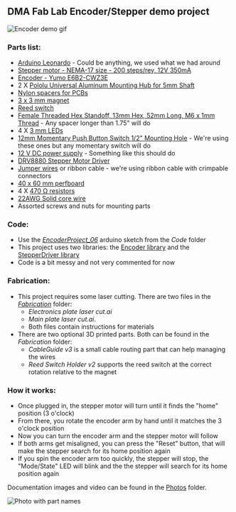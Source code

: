 ## DMA Fab Lab Encoder/Stepper demo project

![Encoder demo gif](/Photos/Encoder.gif)

### Parts list:

- [Arduino Leonardo](https://store.arduino.cc/products/arduino-leonardo-with-headers) - Could be anything, we used what we had around
- [Stepper motor - NEMA-17 size - 200 steps/rev, 12V 350mA](https://www.adafruit.com/product/324)
- [Encoder - Yumo E6B2-CWZ3E](https://www.mouser.com/datasheet/2/307/e6b2-c_ds_csm491-25665.pdf)
- 2 X [Pololu Universal Aluminum Mounting Hub for 5mm Shaft](https://www.pololu.com/product/1203)
- [Nylon spacers for PCBs](https://www.amazon.com/Lystaii-Standoff-Motherboard-Standoffs-Assortment/dp/B08LPYR49C/ref=sr_1_3?keywords=pcb%2Bspacers&qid=1702333765&sr=8-3&th=1)
- [3 x 3 mm magnet](https://www.amazon.com/FINDMAG-Magnets-Magnetic-Whiteboard-Refrigerator/dp/B092MCQ3NL/ref=sr_1_3?crid=3TSIQPVJFTKLE&keywords=3mm%2Bmagnets&qid=1702333936&sprefix=3mm%2Bmagnet%2Caps%2C128&sr=8-3&th=1)
- [Reed switch](https://www.sparkfun.com/products/8642)
- [Female Threaded Hex Standoff, 13mm Hex, 52mm Long, M6 x 1mm Thread](https://www.mcmaster.com/94868A778/) - Any spacer longer than 1.75" will do
- 4 X [3 mm LEDs](https://www.adafruit.com/product/778)
- [12mm Momentary Push Button Switch 1/2" Mounting Hole](https://www.amazon.com/Twidec-Waterproof-Momentary-Pre-soldered-PBS-33B-BK-X/dp/B099ML1F48/ref=sr_1_14?crid=3R8W9XJ4TM3QT&keywords=button%2Bswitch&qid=1702334727&sprefix=button%2Bswitch%2Caps%2C130&sr=8-14&th=1) - We're using these ones but any momentary switch will do
- [12 V DC power supply](https://www.adafruit.com/product/2591) - Something like this should do
- [DRV8880 Stepper Motor Driver](https://www.pololu.com/product/2971)
- [Jumper wires](https://www.adafruit.com/product/1957) or ribbon cable - we're using ribbon cable with crimpable connectors
- [40 x 60 mm perfboard](https://www.amazon.com/MECCANIXITY-Prototyping-Soldering-Electronic-40mmx60mm/dp/B09NR8F8HX)
- 4 X [470 Ω resistors](https://www.adafruit.com/product/2781)
- [22AWG Solid core wire](https://www.adafruit.com/product/2988) 
- Assorted screws and nuts for mounting parts


### Code:

- Use the [*EncoderProject_06*](/Code/EncoderProject_06) arduino sketch from the *Code* folder
- This project uses two libraries: the [Encoder library](https://github.com/PaulStoffregen/Encoder) and the [StepperDriver library](https://github.com/laurb9/StepperDriver/tree/master)
- Code is a bit messy and not very commented for now

### Fabrication:

- This project requires some laser cutting. There are two files in the [*Fabrication*](/Fabrication) folder: 
    - *Electronics plate laser cut.ai* 
    - *Main plate laser cut.ai*. 
    - Both files contain instructions for materials
- There are two optional 3D printed parts. Both can be found in the *Fabrication* folder:
    - *CableGuide v3* is a small cable routing part that can help managing the wires
    -  *Reed Switch Holder v2* supports the reed switch at the correct rotation relative to the magnet

### How it works:

- Once plugged in, the stepper motor will turn until it finds the "home" position (3 o'clock)
- From there, you rotate the encoder arm by hand until it matches the 3 o'clock position
- Now you can turn the encoder arm and the stepper motor will follow
- If both arms get misaligned, you can press the "Reset" button, that will make the stepper search for its home position again
- If you spin the encoder arm too quickly, the stepper will stop, the "Mode/State" LED will blink and the the stepper will search for its home position again

Documentation images and video can be found in the [Photos](/Photos/) folder.

![Photo with part names](/Photos/Encoder_front_parts.jpg)






